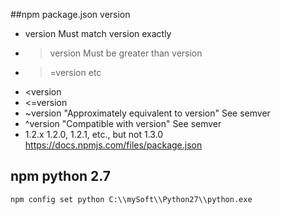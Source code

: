 
##npm package.json version
- version Must match version exactly
- >version Must be greater than version
- >=version etc
- <version
- <=version
- ~version "Approximately equivalent to version" See semver
- ^version "Compatible with version" See semver
- 1.2.x 1.2.0, 1.2.1, etc., but not 1.3.0
https://docs.npmjs.com/files/package.json

## npm python 2.7
```
npm config set python C:\\mySoft\\Python27\\python.exe
```

